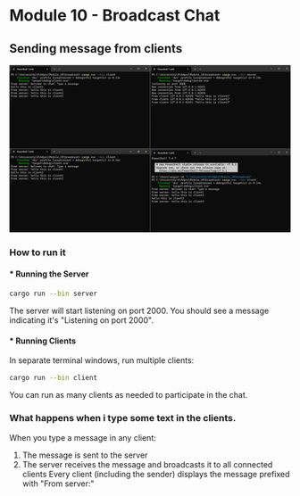 # Module 10 - Broadcast Chat

## Sending message from clients
![Sending message from clients](./send_msg.png)

### How to run it
#### * Running the Server
```bash
cargo run --bin server
```

The server will start listening on port 2000. You should see a message indicating it's "Listening on port 2000".

#### * Running Clients
In separate terminal windows, run multiple clients:
```bash
cargo run --bin client
```
You can run as many clients as needed to participate in the chat.

### What happens when i type some text in the clients.

When you type a message in any client:
1. The message is sent to the server
2. The server receives the message and broadcasts it to all connected clients
Every client (including the sender) displays the message prefixed with "From server:"
